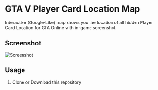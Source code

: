 GTA V Player Card Location Map
====

Interactive (Google-Like) map shows you the location of all hidden Player Card Location for GTA Online with in-game screenshot.

## Screenshot
![Screenshot](https://content.rockstarnews.ru/up/images/6fd1507694c31458c647eaca71261975.png)

## Usage
1. Clone or Download this repository

